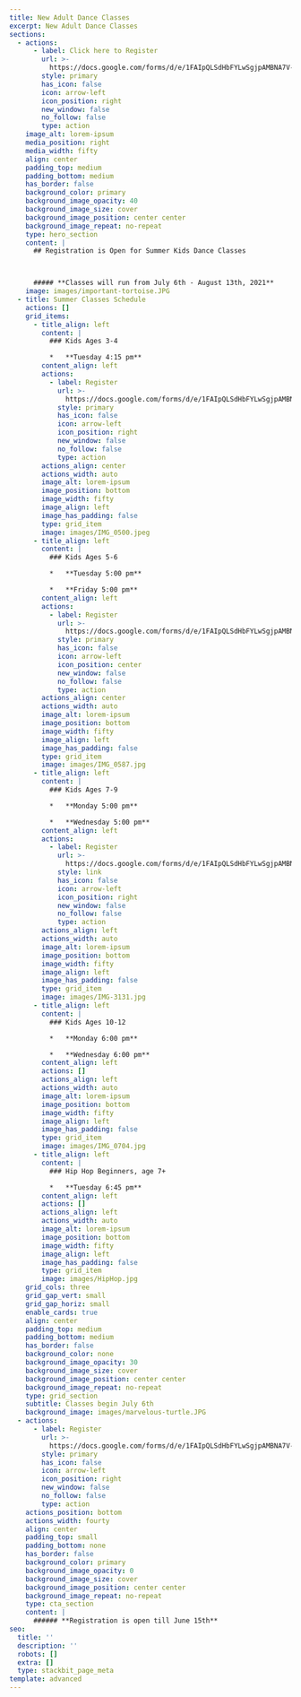 ```yaml
---
title: New Adult Dance Classes
excerpt: New Adult Dance Classes
sections:
  - actions:
      - label: Click here to Register
        url: >-
          https://docs.google.com/forms/d/e/1FAIpQLSdHbFYLwSgjpAMBNA7V-7f2I1cQMft93XCVClW-ti7HkbRr5g/viewform
        style: primary
        has_icon: false
        icon: arrow-left
        icon_position: right
        new_window: false
        no_follow: false
        type: action
    image_alt: lorem-ipsum
    media_position: right
    media_width: fifty
    align: center
    padding_top: medium
    padding_bottom: medium
    has_border: false
    background_color: primary
    background_image_opacity: 40
    background_image_size: cover
    background_image_position: center center
    background_image_repeat: no-repeat
    type: hero_section
    content: |
      ## Registration is Open for Summer Kids Dance Classes



      ##### **Classes will run from July 6th - August 13th, 2021**
    image: images/important-tortoise.JPG
  - title: Summer Classes Schedule
    actions: []
    grid_items:
      - title_align: left
        content: |
          ### Kids Ages 3-4

          *   **Tuesday 4:15 pm**
        content_align: left
        actions:
          - label: Register
            url: >-
              https://docs.google.com/forms/d/e/1FAIpQLSdHbFYLwSgjpAMBNA7V-7f2I1cQMft93XCVClW-ti7HkbRr5g/viewform
            style: primary
            has_icon: false
            icon: arrow-left
            icon_position: right
            new_window: false
            no_follow: false
            type: action
        actions_align: center
        actions_width: auto
        image_alt: lorem-ipsum
        image_position: bottom
        image_width: fifty
        image_align: left
        image_has_padding: false
        type: grid_item
        image: images/IMG_0500.jpeg
      - title_align: left
        content: |
          ### Kids Ages 5-6

          *   **Tuesday 5:00 pm**

          *   **Friday 5:00 pm**
        content_align: left
        actions:
          - label: Register
            url: >-
              https://docs.google.com/forms/d/e/1FAIpQLSdHbFYLwSgjpAMBNA7V-7f2I1cQMft93XCVClW-ti7HkbRr5g/viewform
            style: primary
            has_icon: false
            icon: arrow-left
            icon_position: center
            new_window: false
            no_follow: false
            type: action
        actions_align: center
        actions_width: auto
        image_alt: lorem-ipsum
        image_position: bottom
        image_width: fifty
        image_align: left
        image_has_padding: false
        type: grid_item
        image: images/IMG_0587.jpg
      - title_align: left
        content: |
          ### Kids Ages 7-9

          *   **Monday 5:00 pm**

          *   **Wednesday 5:00 pm**
        content_align: left
        actions:
          - label: Register
            url: >-
              https://docs.google.com/forms/d/e/1FAIpQLSdHbFYLwSgjpAMBNA7V-7f2I1cQMft93XCVClW-ti7HkbRr5g/viewform
            style: link
            has_icon: false
            icon: arrow-left
            icon_position: right
            new_window: false
            no_follow: false
            type: action
        actions_align: left
        actions_width: auto
        image_alt: lorem-ipsum
        image_position: bottom
        image_width: fifty
        image_align: left
        image_has_padding: false
        type: grid_item
        image: images/IMG-3131.jpg
      - title_align: left
        content: |
          ### Kids Ages 10-12

          *   **Monday 6:00 pm**

          *   **Wednesday 6:00 pm**
        content_align: left
        actions: []
        actions_align: left
        actions_width: auto
        image_alt: lorem-ipsum
        image_position: bottom
        image_width: fifty
        image_align: left
        image_has_padding: false
        type: grid_item
        image: images/IMG_0704.jpg
      - title_align: left
        content: |
          ### Hip Hop Beginners, age 7+

          *   **Tuesday 6:45 pm**
        content_align: left
        actions: []
        actions_align: left
        actions_width: auto
        image_alt: lorem-ipsum
        image_position: bottom
        image_width: fifty
        image_align: left
        image_has_padding: false
        type: grid_item
        image: images/HipHop.jpg
    grid_cols: three
    grid_gap_vert: small
    grid_gap_horiz: small
    enable_cards: true
    align: center
    padding_top: medium
    padding_bottom: medium
    has_border: false
    background_color: none
    background_image_opacity: 30
    background_image_size: cover
    background_image_position: center center
    background_image_repeat: no-repeat
    type: grid_section
    subtitle: Classes begin July 6th
    background_image: images/marvelous-turtle.JPG
  - actions:
      - label: Register
        url: >-
          https://docs.google.com/forms/d/e/1FAIpQLSdHbFYLwSgjpAMBNA7V-7f2I1cQMft93XCVClW-ti7HkbRr5g/viewform
        style: primary
        has_icon: false
        icon: arrow-left
        icon_position: right
        new_window: false
        no_follow: false
        type: action
    actions_position: bottom
    actions_width: fourty
    align: center
    padding_top: small
    padding_bottom: none
    has_border: false
    background_color: primary
    background_image_opacity: 0
    background_image_size: cover
    background_image_position: center center
    background_image_repeat: no-repeat
    type: cta_section
    content: |
      ###### **Registration is open till June 15th**
seo:
  title: ''
  description: ''
  robots: []
  extra: []
  type: stackbit_page_meta
template: advanced
---
```

